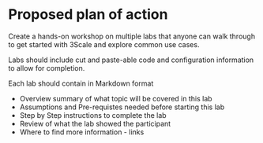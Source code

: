 # Proposed plan of action

Create a hands-on workshop on multiple labs that anyone can walk through to get started with 3Scale and explore common use cases. 

Labs should include cut and paste-able code and configuration information to allow for completion.

Each lab should contain in Markdown format
* Overview summary of what topic will be covered in this lab
* Assumptions and Pre-requistes needed before starting this lab
* Step by Step instructions to complete the lab
* Review of what the lab showed the participant
* Where to find more information - links

